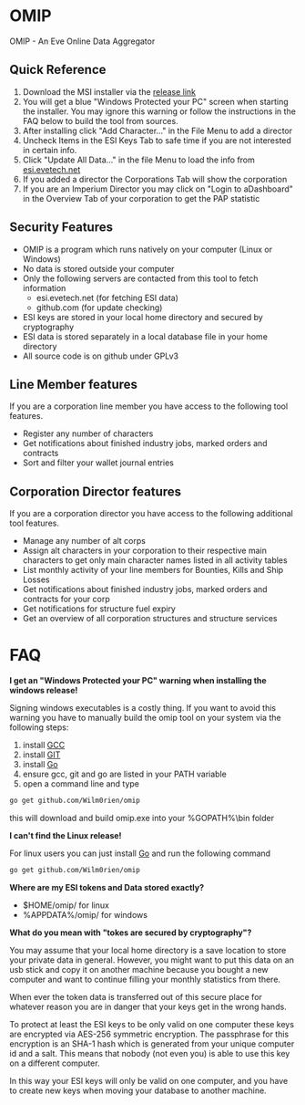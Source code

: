 # OMIP

OMIP - An Eve Online Data Aggregator


## Quick Reference
1. Download the MSI installer via the 
   [release link](https://github.com/Wilm0rien/omip/releases/) 
2. You will get a blue "Windows Protected your PC" screen when starting the 
   installer. You may ignore this warning or follow the instructions in the FAQ 
   below to build the tool from sources.
3. After installing click "Add Character..." in the File Menu to add a director 
4. Uncheck Items in the ESI Keys Tab to safe time if you are not interested in
   certain info.
5. Click "Update All Data..." in the file Menu to load the info from 
   [esi.evetech.net](https://esi.evetech.net/)
6. If you added a director the Corporations Tab will show the corporation
7. If you are an Imperium Director you may click on "Login to aDashboard" in the
   Overview Tab of your corporation to get the PAP statistic


## Security Features

* OMIP is a program which runs natively on your computer (Linux or Windows)
* No data is stored outside your computer
* Only the following servers are contacted from this tool to fetch information
    * esi.evetech.net (for fetching ESI data)
    * github.com (for update checking)
* ESI keys are stored in your local home directory and secured by cryptography
* ESI data is stored separately in a local database file in your home directory
* All source code is on github under GPLv3


## Line Member features

If you are a corporation line member you have access to the following tool
features.

* Register any number of characters
* Get notifications about finished industry jobs, marked orders and contracts
* Sort and filter your wallet journal entries

## Corporation Director features

If you are a corporation director you have access to the following additional
tool features.

* Manage any number of alt corps
* Assign alt characters in your corporation to their respective main characters
  to get only main character names listed in all activity tables
* List monthly activity of your line members for Bounties, Kills and Ship Losses
* Get notifications about finished industry jobs, marked orders and contracts
  for your corp
* Get notifications for structure fuel expiry
* Get an overview of all corporation structures and structure services

# FAQ

**I get an "Windows Protected your PC" warning when installing the windows release!**

Signing windows executables is a costly thing. If you want to avoid this warning
you have to manually build the omip tool on your system via the following steps:

1. install  [GCC](https://sourceforge.net/projects/mingw-w64/)
2. install  [GIT](https://git-scm.com/download/win)
3. install [Go](https://golang.org/dl/)
4. ensure gcc, git and go are listed in your PATH variable
5. open a command line and type
```bash
go get github.com/Wilm0rien/omip 
```
this will download and build omip.exe into your %GOPATH%\bin folder

**I can't find the Linux release!**

For linux users you can just install [Go](https://golang.org/dl/) and run the 
following command
```bash
go get github.com/Wilm0rien/omip 
```

**Where are my ESI tokens and Data stored exactly?**

* $HOME/omip/ for linux
* %APPDATA%/omip/ for windows

**What do you mean with "tokes are secured by cryptography"?**

You may assume that your local home directory is a save location to store your
private data in general. However, you might want to put this data on an usb 
stick and copy it on another machine because you bought a new computer and want 
to continue filling your monthly statistics from there.

When ever the token data is transferred out of this secure place for whatever 
reason you are in danger that your keys get in the wrong hands.

To protect at least the ESI keys to be only valid on one computer these keys are 
encrypted via AES-256 symmetric encryption. The passphrase for this encryption 
is an SHA-1 hash which is generated from your unique computer id and a salt. 
This means that nobody (not even you) is able to use this key on a different 
computer.

In this way your ESI keys will only be valid on one computer, and you have to
create new keys when moving your database to another machine. 